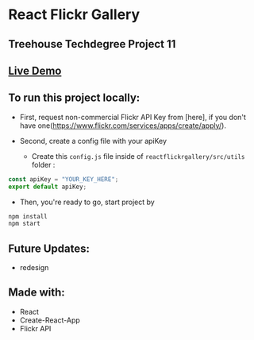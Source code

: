 # React Flickr Gallery

## Treehouse Techdegree Project 11

## [Live Demo](https://reactflickrgallery.jimmyguzman.com/)

## To run this project locally:

* First, request non-commercial Flickr API Key from [here], if you don't have one(https://www.flickr.com/services/apps/create/apply/).

* Second, create a config file with your apiKey
  * Create this `config.js` file inside of `reactflickrgallery/src/utils` folder :

```javascript
const apiKey = "YOUR_KEY_HERE";
export default apiKey;
```

* Then, you're ready to go, start project by

```bash
npm install
npm start
```

## Future Updates:

* redesign

## Made with:

* React
* Create-React-App
* Flickr API
